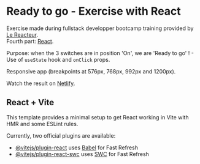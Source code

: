 # Ready to go - Exercise with React

Exercise made during fullstack developper bootcamp training provided by [Le Reacteur](https://www.lereacteur.io/).  
Fourth part: [React](https://react.dev/blog/2023/03/16/introducing-react-dev).

Purpose: when the 3 switches are in position 'On', we are 'Ready to go' ! - Use of `useState` hook and `onClick` props. 

Responsive app (breakpoints at 576px, 768px, 992px and 1200px).

Watch the result on [Netlify](https://sage-cactus-e569d3.netlify.app/).

## React + Vite

This template provides a minimal setup to get React working in Vite with HMR and some ESLint rules.

Currently, two official plugins are available:

- [@vitejs/plugin-react](https://github.com/vitejs/vite-plugin-react/blob/main/packages/plugin-react/README.md) uses [Babel](https://babeljs.io/) for Fast Refresh
- [@vitejs/plugin-react-swc](https://github.com/vitejs/vite-plugin-react-swc) uses [SWC](https://swc.rs/) for Fast Refresh
